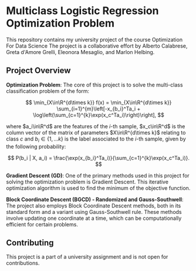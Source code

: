 # Multiclass Logistic Regression Optimization Problem

This repository contains my university project of the course Optimization For Data Science
The project is a collaborative effort by Alberto Calabrese, Greta d'Amore Grelli, Eleonora Mesaglio, and Marlon Helbing.

## Project Overview

**Optimization Problem**: The core of this project is to solve the multi-class classification problem of the form:

$$
\min_{X\in\R^{d\times k}} f(x) = \min_{X\in\R^{d\times k}} \sum_{i=1}^{m}\left[-x_{b_i}^Ta_i + \log\left(\sum_{c=1}^{k}\exp(x_c^Ta_i)\right)\right],
$$

where $a_i\in\R^d$ are the features of the $i$-th sample, $x_c\in\R^d$ is the column vector of the matrix of parameters $X\in\R^{d\times k}$ relating to class $c$ and $b_i\in\{1,\dots k\}$ is the label associated to the $i$-th sample, given by the following probability:

$$
P(b_i | X, a_i) = \frac{\exp(x_{b_i}^Ta_i)}{\sum_{c=1}^{k}\exp(x_c^Ta_i)}.
$$

**Gradient Descent (GD)**: One of the primary methods used in this project for solving the optimization problem is Gradient Descent. This iterative optimization algorithm is used to find the minimum of the objective function.

**Block Coordinate Descent (BGCD) - Randomized and Gauss-Southwell**: The project also employs Block Coordinate Descent methods, both in its standard form and a variant using Gauss-Southwell rule. These methods involve updating one coordinate at a time, which can be computationally efficient for certain problems.

## Contributing

This project is a part of a university assignment and is not open for contributions.
